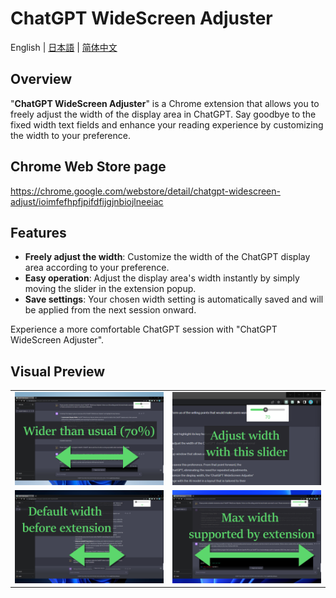 # ChatGPT WideScreen Adjuster

English | [日本語](README_JA.md) | [简体中文](README_CH.md)

## Overview

"**ChatGPT WideScreen Adjuster**" is a Chrome extension that allows you to freely adjust the width of the display area in ChatGPT. Say goodbye to the fixed width text fields and enhance your reading experience by customizing the width to your preference.

## Chrome Web Store page

<https://chrome.google.com/webstore/detail/chatgpt-widescreen-adjust/ioimfefhpfjpifdfijgjnbiojlneeiac>

## Features

* **Freely adjust the width**: Customize the width of the ChatGPT display area according to your preference.
* **Easy operation**: Adjust the display area's width instantly by simply moving the slider in the extension popup.
* **Save settings**: Your chosen width setting is automatically saved and will be applied from the next session onward.

Experience a more comfortable ChatGPT session with "ChatGPT WideScreen Adjuster".

## Visual Preview

<table>
  <tr>
    <td><img src="imgs/1.png" alt="image1"/></td>
    <td><img src="imgs/2.png" alt="image2"/></td>
  </tr>
  <tr>
    <td><img src="imgs/3.png" alt="image3"/></td>
    <td><img src="imgs/4.png" alt="image4"/></td>
  </tr>
</table>
